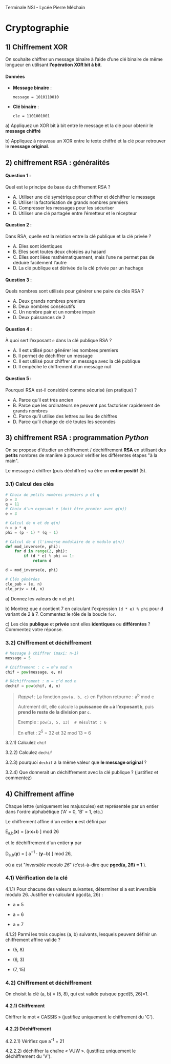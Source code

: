 Terminale NSI - Lycée Pierre Méchain

# Cryptographie

## 1) Chiffrement XOR

On souhaite chiffrer un message binaire à l’aide d’une clé binaire de même longueur en utilisant **l’opération XOR bit à bit**.

#### Données

- **Message binaire** :
  
  `message = 1010110010`

- **Clé binaire** :
  
  `cle = 1101001001`

a) Appliquez un XOR bit à bit entre le message et la clé pour obtenir le **message chiffré**

b) Appliquez à nouveau un XOR entre le texte chiffré et la clé pour retrouver le **message original**.

## 2) chiffrement RSA : généralités

#### **Question 1 :**

Quel est le principe de base du chiffrement RSA ?  

- A. Utiliser une clé symétrique pour chiffrer et déchiffrer le message  
- B. Utiliser la factorisation de grands nombres premiers  
- C. Compresser les messages pour les sécuriser  
- D. Utiliser une clé partagée entre l’émetteur et le récepteur  

#### **Question 2 :**

Dans RSA, quelle est la relation entre la clé publique et la clé privée ?  

- A. Elles sont identiques  
- B. Elles sont toutes deux choisies au hasard  
- C. Elles sont liées mathématiquement, mais l’une ne permet pas de déduire facilement l’autre  
- D. La clé publique est dérivée de la clé privée par un hachage  

#### **Question 3 :**

Quels nombres sont utilisés pour générer une paire de clés RSA ?  

- A. Deux grands nombres premiers  
- B. Deux nombres consécutifs
- C. Un nombre pair et un nombre impair 
- D. Deux puissances de 2  

#### **Question 4 :**

À quoi sert l’exposant `e` dans la clé publique RSA ?  

- A. Il est utilisé pour générer les nombres premiers  
- B. Il permet de déchiffrer un message  
- C. Il est utilisé pour chiffrer un message avec la clé publique  
- D. Il empêche le chiffrement d’un message nul  

#### **Question 5 :**

Pourquoi RSA est-il considéré comme sécurisé (en pratique) ?  

- A. Parce qu’il est très ancien  
- B. Parce que les ordinateurs ne peuvent pas factoriser rapidement de grands nombres
- C. Parce qu’il utilise des lettres au lieu de chiffres  
- D. Parce qu’il change de clé toutes les secondes

## 3) chiffrement RSA : programmation _Python_

On se propose d'étudier un chiffrement / déchiffrement **RSA** en utilisant des **petits** nombres de manière à pouvoir vérifier les différentes étapes "à la main".

Le message à chiffrer (puis déchiffrer) va être un **entier positif** (5).

### 3.1) Calcul des clés

```python
# Choix de petits nombres premiers p et q
p = 3
q = 11
# Choix d'un exposant e (doit être premier avec φ(n))
e = 3

# Calcul de n et de φ(n)
n = p * q
phi = (p - 1) * (q - 1)

# Calcul de d (l'inverse modulaire de e modulo φ(n))
def mod_inverse(e, phi):
    for d in range(2, phi):
        if (d * e) % phi == 1:
            return d

d = mod_inverse(e, phi)

# Clés générées
cle_pub = (e, n)
cle_priv = (d, n)
```

a) Donnez les valeurs de `n` et `phi`

b) Montrez que `d` contient 7 en calculant l'expression `(d * e) % phi` pour d variant de 2 à 7. Commentez le rôle de la boucle `for`.

c) Les clés **publique** et **privée** sont elles **identiques** ou **différentes** ? Commentez votre réponse.

### 3.2) Chiffrement et déchiffrement

```python
# Message à chiffrer (maxi: n-1)
message = 5

# Chiffrement : c = m^e mod n
chif = pow(message, e, n)

# Déchiffrement : m = c^d mod n
dechif = pow(chif, d, n)
```

> _Rappel :_
> La fonction `pow(a, b, c)` en Python retourne : a<sup>b</sup>  mod c
> 
> Autrement dit, elle calcule la **puissance de `a` à l’exposant `b`**, puis **prend le reste de la division par `c`**.
> 
> Exemple : `pow(2, 5, 13)  # Résultat : 6`
> 
> En effet : 2<sup>5</sup> = 32 et 32 mod 13 = 6

3.2.1) Calculez `chif`

3.2.2) Calculez `dechif`

3.2.3) pourquoi `dechif` a la même valeur que **le message original** ?

3.2.4) Que donnerait un déchiffrement avec la clé publique ? (justifiez et commentez)

## 4) Chiffrement affine

Chaque lettre (uniquement les majuscules) est représentée par un entier dans l'ordre alphabétique ('A' = 0, 'B' = 1, etc.)

Le chiffrement affine d'un entier **x** est défini par

E<sub>a,b</sub>​(**x**) =  [a·**x**+b ] mod 26

et le déchiffrement d'un entier **y** par

D<sub>a,b​</sub>(**y**) = [ a<sup>−1</sup> · (**y**−b) ] mod 26,

où a est "*inversible modulo 26*" (c’est–à–dire que **pgcd(a, 26) = 1** ).

### 4.1) Vérification de la clé

4.1.1) Pour chacune des valeurs suivantes, déterminer si a est inversible modulo 26. Justifier en calculant pgcd(a, 26) :

- a = 5

- a = 6

- a = 7

4.1.2) Parmi les trois couples (a, b) suivants, lesquels peuvent définir un chiffrement affine valide ?

- (5, 8)

- (6, 3)

- (7, 15)

### 4.2) Chiffrement et déchiffrement

On choisit la clé (a, b) = (5, 8), qui est valide puisque pgcd(5, 26)=1.

#### 4.2.1) Chiffrement

Chiffrer le mot « CASSIS » (justifiez uniquement le chiffrement du 'C').

#### 4.2.2) Déchiffrement

4.2.2.1) Vérifiez que a<sup>-1</sup> = 21

4.2.2.2) déchiffrer la chaîne « VUW ». (justifiez uniquement le déchiffrement du 'V').
